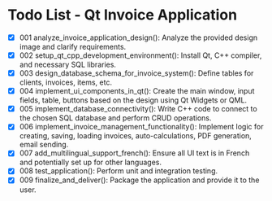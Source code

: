 # Todo List - Qt Invoice Application

- [x] 001 analyze_invoice_application_design(): Analyze the provided design image and clarify requirements.
- [x] 002 setup_qt_cpp_development_environment(): Install Qt, C++ compiler, and necessary SQL libraries.
- [x] 003 design_database_schema_for_invoice_system(): Define tables for clients, invoices, items, etc.
- [x] 004 implement_ui_components_in_qt(): Create the main window, input fields, table, buttons based on the design using Qt Widgets or QML.
- [x] 005 implement_database_connectivity(): Write C++ code to connect to the chosen SQL database and perform CRUD operations.
- [x] 006 implement_invoice_management_functionality(): Implement logic for creating, saving, loading invoices, auto-calculations, PDF generation, email sending.
- [x] 007 add_multilingual_support_french(): Ensure all UI text is in French and potentially set up for other languages.
- [x] 008 test_application(): Perform unit and integration testing.
- [x] 009 finalize_and_deliver(): Package the application and provide it to the user.
